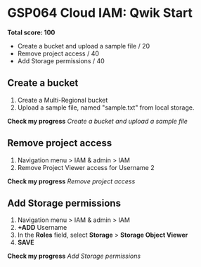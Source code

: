 # **GSP064** Cloud IAM: Qwik Start

**Total score: 100**
- Create a bucket and upload a sample file / 20
- Remove project access / 40
- Add Storage permissions / 40

## Create a bucket

1. Create a Multi-Regional bucket
2. Upload a sample file, named "sample.txt" from local storage.


**Check my progress** _Create a bucket and upload a sample file_

## Remove project access

1. Navigation menu > IAM & admin > IAM
2. Remove Project Viewer access for Username 2 

**Check my progress** _Remove project access_

## Add Storage permissions

1. Navigation menu > IAM & admin > IAM
2. **+ADD** Username 
3. In the **Roles** field, select **Storage** > **Storage Object Viewer**
4. **SAVE**

**Check my progress** _Add Storage permissions_